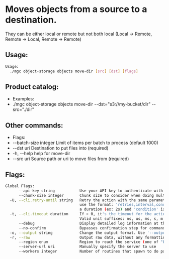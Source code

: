 # Moves objects from a source to a destination.
They can be either local or remote but not both local (Local -> Remote, Remote -> Local, Remote -> Remote)

## Usage:
```bash
Usage:
  ./mgc object-storage objects move-dir [src] [dst] [flags]
```

## Product catalog:
- Examples:
- ./mgc object-storage objects move-dir --dst="s3://my-bucket/dir" --src="./dir"

## Other commands:
- Flags:
- --batch-size integer   Limit of items per batch to process (default 1000)
- --dst uri              Destination to put files into (required)
- -h, --help                 help for move-dir
- --src uri              Source path or uri to move files from (required)

## Flags:
```bash
Global Flags:
      --api-key string           Use your API key to authenticate with the API
      --chunk-size integer       Chunk size to consider when doing multipart requests. Specified in Mb (default 8)
  -U, --cli.retry-until string   Retry the action with the same parameters until the given condition is met. The flag parameters
                                 use the format: 'retries,interval,condition', where 'retries' is a positive integer, 'interval' is
                                 a duration (ex: 2s) and 'condition' is a 'engine=value' pair such as "jsonpath=expression"
  -t, --cli.timeout duration     If > 0, it's the timeout for the action execution. It's specified as numbers and unit suffix.
                                 Valid unit suffixes: ns, us, ms, s, m and h. Examples: 300ms, 1m30s
      --debug                    Display detailed log information at the debug level
      --no-confirm               Bypasses confirmation step for commands that ask a confirmation from the user
  -o, --output string            Change the output format. Use '--output=help' to know more details.
  -r, --raw                      Output raw data, without any formatting or coloring
      --region enum              Region to reach the service (one of "br-mgl1", "br-ne1" or "br-se1") (default "br-se1")
      --server-url uri           Manually specify the server to use
      --workers integer          Number of routines that spawn to do parallel operations within object_storage (default 5)
```

